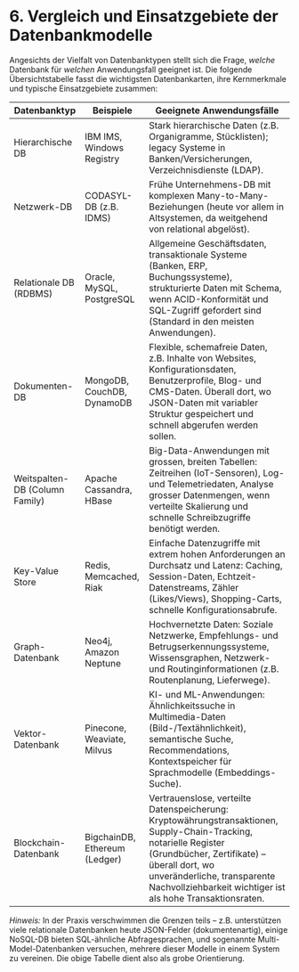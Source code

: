 # 6. Vergleich und Einsatzgebiete der Datenbankmodelle

Angesichts der Vielfalt von Datenbanktypen stellt sich die Frage, *welche* Datenbank für *welchen* Anwendungsfall geeignet ist. Die folgende Übersichtstabelle fasst die wichtigsten Datenbankarten, ihre Kernmerkmale und typische Einsatzgebiete zusammen:

| Datenbanktyp               | Beispiele                | Geeignete Anwendungsfälle                                          |
| ------------------------------ | ---------------------------- | ---------------------------------------------------------------------- |
| Hierarchische DB           | IBM IMS, Windows Registry    | Stark hierarchische Daten (z.B. Organigramme, Stücklisten); legacy Systeme in Banken/Versicherungen, Verzeichnisdienste (LDAP). |
| Netzwerk-DB                | CODASYL-DB (z.B. IDMS)       | Frühe Unternehmens-DB mit komplexen Many-to-Many-Beziehungen (heute vor allem in Altsystemen, da weitgehend von relational abgelöst). |
| Relationale DB (RDBMS)     | Oracle, MySQL, PostgreSQL    | Allgemeine Geschäftsdaten, transaktionale Systeme (Banken, ERP, Buchungssysteme), strukturierte Daten mit Schema, wenn ACID-Konformität und SQL-Zugriff gefordert sind (Standard in den meisten Anwendungen). |
| Dokumenten-DB              | MongoDB, CouchDB, DynamoDB   | Flexible, schemafreie Daten, z.B. Inhalte von Websites, Konfigurationsdaten, Benutzerprofile, Blog- und CMS-Daten. Überall dort, wo JSON-Daten mit variabler Struktur gespeichert und schnell abgerufen werden sollen. |
| Weitspalten-DB (Column Family) | Apache Cassandra, HBase | Big-Data-Anwendungen mit grossen, breiten Tabellen: Zeitreihen (IoT-Sensoren), Log- und Telemetriedaten, Analyse grosser Datenmengen, wenn verteilte Skalierung und schnelle Schreibzugriffe benötigt werden. |
| Key-Value Store            | Redis, Memcached, Riak      | Einfache Datenzugriffe mit extrem hohen Anforderungen an Durchsatz und Latenz: Caching, Session-Daten, Echtzeit-Datenstreams, Zähler (Likes/Views), Shopping-Carts, schnelle Konfigurationsabrufe. |
| Graph-Datenbank            | Neo4j, Amazon Neptune       | Hochvernetzte Daten: Soziale Netzwerke, Empfehlungs- und Betrugserkennungssysteme, Wissensgraphen, Netzwerk- und Routinginformationen (z.B. Routenplanung, Lieferwege). |
| Vektor-Datenbank           | Pinecone, Weaviate, Milvus  | KI- und ML-Anwendungen: Ähnlichkeitssuche in Multimedia-Daten (Bild-/Textähnlichkeit), semantische Suche, Recommendations, Kontextspeicher für Sprachmodelle (Embeddings-Suche). |
| Blockchain-Datenbank       | BigchainDB, Ethereum (Ledger) | Vertrauenslose, verteilte Datenspeicherung: Kryptowährungstransaktionen, Supply-Chain-Tracking, notarielle Register (Grundbücher, Zertifikate) – überall dort, wo unveränderliche, transparente Nachvollziehbarkeit wichtiger ist als hohe Transaktionsraten. |

*Hinweis:* In der Praxis verschwimmen die Grenzen teils – z.B. unterstützen viele relationale Datenbanken heute JSON-Felder (dokumentenartig), einige NoSQL-DB bieten SQL-ähnliche Abfragesprachen, und sogenannte Multi-Model-Datenbanken versuchen, mehrere dieser Modelle in einem System zu vereinen. Die obige Tabelle dient also als grobe Orientierung.